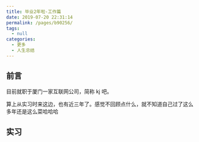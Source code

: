 ```yaml
---
title: 毕业2年啦-工作篇
date: 2019-07-20 22:31:14
permalink: /pages/b90256/
tags: 
  - null
categories: 
  - 更多
  - 人生总结
---
```

## 前言

目前就职于厦门一家互联网公司，简称 kj 吧。

算上从实习时来这边，也有近三年了。感觉不回顾点什么，就不知道自己过了这么多年还是这么菜哈哈哈

## 实习

